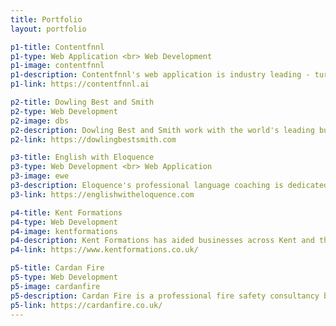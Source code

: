 ```yaml
---
title: Portfolio
layout: portfolio

p1-title: Contentfnnl
p1-type: Web Application <br> Web Development
p1-image: contentfnnl
p1-description: Contentfnnl's web application is industry leading - turning trade press into actionable insights to help drive business strategy and revenue.<br><br>We helped Contentfnnl by developing a professional Javascript-driven web application to MVP stage - ready for further investment and showcasing.<br>Alongside this, we created a responsive website to communicate the features and benefits of the application to potential clients and investors alike.
p1-link: https://contentfnnl.ai

p2-title: Dowling Best and Smith
p2-type: Web Development
p2-image: dbs
p2-description: Dowling Best and Smith work with the world's leading businesses to create exceptional communications campaigns, develop best-in-class digital platforms and advise on strategic roadmaps that define sectors.<br><br><i>"Relentless pursuit for positive change"</i> drives the DBS team and Polax Digital helped create a professional, templated website to showcase their work and business offerings to both the public and private sector.
p2-link: https://dowlingbestsmith.com

p3-title: English with Eloquence
p3-type: Web Development <br> Web Application
p3-image: ewe
p3-description: Eloquence's professional language coaching is dedicated to helping others succeed in their language learning. We worked closely with Eloquence to provide a business oriented website with a dedicated Virtual Learning Environment to help clients master their English skills.
p3-link: https://englishwitheloquence.com

p4-title: Kent Formations
p4-type: Web Development
p4-image: kentformations
p4-description: Kent Formations has aided businesses across Kent and the rest of the UK to incorporate and manage their business including a range of professional services such as free business bank accounts and virtual registered offices to ensure the privacy of those behind them.<br><br>The COVID-19 pandemic brought challenges and a new wave of online businesses to the table; Kent Formations worked with us to create a site that has captured and assisted many local and national clients to kick-start their commercial ambitions.
p4-link: https://www.kentformations.co.uk/

p5-title: Cardan Fire
p5-type: Web Development
p5-image: cardanfire
p5-description: Cardan Fire is a professional fire safety consultancy based in the South of England ensuring that businesses, landlords and individuals comply to the Fire Safety Laws within the UK.<br><br>Cardan Fire needed a bespoke website to highlight the services they offer. Our in house development delievered a fast, responsive site with a refreshed web application expected to be delivered at a later stage.
p5-link: https://cardanfire.co.uk/
---
```

